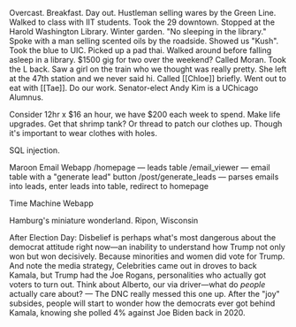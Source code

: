 Overcast. Breakfast. Day out. Hustleman selling wares by the Green Line. Walked to class with IIT students. Took the 29 downtown. Stopped at the Harold Washington Library. Winter garden. "No sleeping in the library." Spoke with a man selling scented oils by the roadside. Showed us "Kush". Took the blue to UIC. Picked up a pad thai. Walked around before falling asleep in a library. $1500 gig for two over the weekend? Called Moran. Took the L back. Saw a girl on the train who we thought was really pretty. She left at the 47th station and we never said hi. Called [[Chloe]] briefly. Went out to eat with [[Tae]]. Do our work. Senator-elect Andy Kim is a UChicago Alumnus. 

Consider 12hr x $16 an hour, we have $200 each week to spend. Make life upgrades. Get that shrimp tank? Or thread to patch our clothes up. Though it's important to wear clothes with holes.

SQL injection.

Maroon Email Webapp
/homepage — leads table
/email_viewer — email table with a "generate lead" button
/post/generate_leads — parses emails into leads, enter leads into table, redirect to homepage

Time Machine Webapp

Hamburg's miniature wonderland. 
Ripon, Wisconsin

After Election Day: Disbelief is perhaps what's most dangerous about the democrat attitude right now—an inability to understand how Trump not only won but won decisively. Because minorities and women did vote for Trump. And note the media strategy, Celebrities came out in droves to back Kamala, but Trump had the Joe Rogans, personalities who actually got voters to turn out. Think about Alberto, our via driver—what do *people* actually care about? — The DNC really messed this one up. After the "joy" subsides, people will start to wonder how the democrats ever got behind Kamala, knowing she polled 4% against Joe Biden back in 2020.
